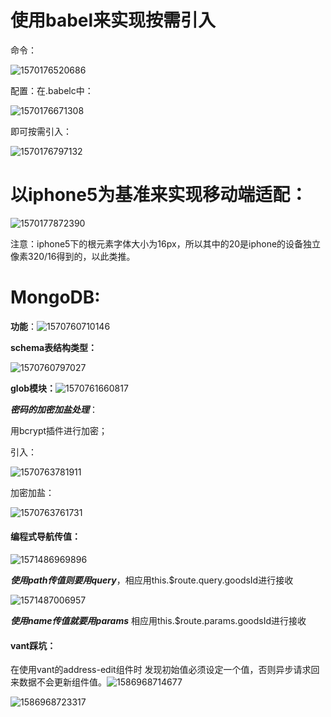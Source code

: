 # 使用babel来实现按需引入

命令：

![1570176520686](C:\Users\Administrator\AppData\Roaming\Typora\typora-user-images\1570176520686.png)

配置：在.babelc中：

![1570176671308](C:\Users\Administrator\AppData\Roaming\Typora\typora-user-images\1570176671308.png)

即可按需引入：

![1570176797132](C:\Users\Administrator\AppData\Roaming\Typora\typora-user-images\1570176797132.png)



# 以iphone5为基准来实现移动端适配：

![1570177872390](C:\Users\Administrator\AppData\Roaming\Typora\typora-user-images\1570177872390.png)

注意：iphone5下的根元素字体大小为16px，所以其中的20是iphone的设备独立像素320/16得到的，以此类推。



# MongoDB:



**功能**：![1570760710146](C:\Users\Administrator\AppData\Roaming\Typora\typora-user-images\1570760710146.png)

**schema表结构类型：**

![1570760797027](C:\Users\Administrator\AppData\Roaming\Typora\typora-user-images\1570760797027.png)

**glob模块：**![1570761660817](C:\Users\Administrator\AppData\Roaming\Typora\typora-user-images\1570761660817.png)

***密码的加密加盐处理***：

用bcrypt插件进行加密；

引入：

![1570763781911](C:\Users\Administrator\AppData\Roaming\Typora\typora-user-images\1570763781911.png)



加密加盐：

![1570763761731](C:\Users\Administrator\AppData\Roaming\Typora\typora-user-images\1570763761731.png)



#### 编程式导航传值：

![1571486969896](C:\Users\Administrator\AppData\Roaming\Typora\typora-user-images\1571486969896.png)

***使用path传值则要用query***，相应用this.$route.query.goodsId进行接收

![1571487006957](C:\Users\Administrator\AppData\Roaming\Typora\typora-user-images\1571487006957.png)

***使用name传值就要用params*** 相应用this.$route.params.goodsId进行接收



#### vant踩坑：

在使用vant的address-edit组件时 发现初始值必须设定一个值，否则异步请求回来数据不会更新组件值。![1586968714677](C:\Users\Administrator\AppData\Roaming\Typora\typora-user-images\1586968714677.png)

![1586968723317](C:\Users\Administrator\AppData\Roaming\Typora\typora-user-images\1586968723317.png)

